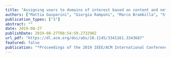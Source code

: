 ```yaml
---
title: "Assigning users to domains of interest based on content and network similarity with champion instances"
authors: ["Mattia Gasparini", "Giorgia Ramponi", "Marco Brambilla", "Stefano Ceri"]
publication_types: ["1"]
abstract: ""
date: 2019-08-27
publishDate: 2019-08-27T08:54:59.273298Z
url_pdf: "https://dl.acm.org/doi/abs/10.1145/3341161.3343687"
featured: false
publication: "*Proceedings of the 2019 IEEE/ACM International Conference on Advances in Social Networks Analysis and Mining*"
---
```




